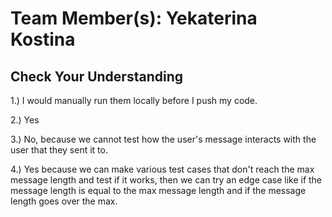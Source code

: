 # Team Member(s): Yekaterina Kostina

## Check Your Understanding
1.) I would manually run them locally before I push my code.

2.) Yes

3.) No, because we cannot test how the user's message interacts with the user that they sent it to.

4.) Yes because we can make various test cases that don't reach the max message length and test if it works, then we can try an edge case like if the message length is equal to the max message length and if the message length goes over the max. 
